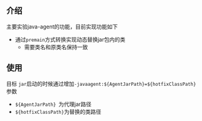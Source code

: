 ## 介绍
主要实验java-agent的功能，目前实现功能如下
* 通过`premain`方式转换实现动态替换jar包内的类
    * 需要类名和原类名保持一致

## 使用
目标 `jar`启动的时候通过增加`-javaagent:${AgentJarPath}=${hotfixClassPath}`参数
* `${AgentJarPath} `为代理jar路径 
* `${hotfixClassPath}`为替换的类路径